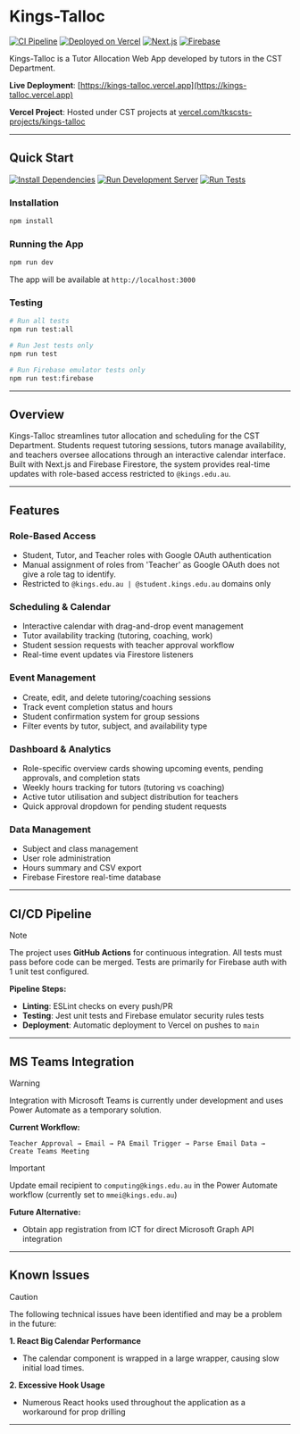 # Kings-Talloc

[![CI Pipeline](https://img.shields.io/badge/CI%20Pipeline-Passing-brightgreen?style=for-the-badge&logo=github-actions&logoColor=white)](https://github.com/SoftwareDesignDevKings/Kings-Talloc/actions)
[![Deployed on Vercel](https://img.shields.io/badge/Deployed%20on-Vercel-000000?style=for-the-badge&logo=vercel&logoColor=white)](https://vercel.com)
[![Next.js](https://img.shields.io/badge/Next.js-14.2.5-000000?style=for-the-badge&logo=next.js&logoColor=white)](https://nextjs.org)
[![Firebase](https://img.shields.io/badge/Firebase-Firestore-FFCA28?style=for-the-badge&logo=firebase&logoColor=black)]([https://firebase.google.com](https://console.firebase.google.com/u/1/project/kings-talloc-1f638/overview))

Kings-Talloc is a Tutor Allocation Web App developed by tutors in the CST Department.

**Live Deployment**: [https://kings-talloc.vercel.app](https://kings-talloc.vercel.app)

**Vercel Project**: Hosted under CST projects at [vercel.com/tkscsts-projects/kings-talloc](https://vercel.com/tkscsts-projects/kings-talloc)

---

## Quick Start

[![Install Dependencies](https://img.shields.io/badge/Install-Dependencies-4CAF50?style=for-the-badge&logo=npm&logoColor=white)](#installation)
[![Run Development Server](https://img.shields.io/badge/Run-Dev%20Server-FF9800?style=for-the-badge&logo=next.js&logoColor=white)](#running-the-app)
[![Run Tests](https://img.shields.io/badge/Run-Tests-2196F3?style=for-the-badge&logo=jest&logoColor=white)](#testing)

### Installation

```bash
npm install
```

### Running the App

```bash
npm run dev
```

The app will be available at `http://localhost:3000`

### Testing

```bash
# Run all tests
npm run test:all

# Run Jest tests only
npm run test

# Run Firebase emulator tests only
npm run test:firebase
```

---

## Overview

Kings-Talloc streamlines tutor allocation and scheduling for the CST Department. Students request tutoring sessions, tutors manage availability, and teachers oversee allocations through an interactive calendar interface. Built with Next.js and Firebase Firestore, the system provides real-time updates with role-based access restricted to `@kings.edu.au`.

---

## Features

### Role-Based Access
- Student, Tutor, and Teacher roles with Google OAuth authentication
- Manual assignment of roles from 'Teacher' as Google OAuth does not give a role tag to identify. 
- Restricted to `@kings.edu.au | @student.kings.edu.au` domains only

### Scheduling & Calendar
- Interactive calendar with drag-and-drop event management
- Tutor availability tracking (tutoring, coaching, work)
- Student session requests with teacher approval workflow
- Real-time event updates via Firestore listeners

### Event Management
- Create, edit, and delete tutoring/coaching sessions
- Track event completion status and hours
- Student confirmation system for group sessions
- Filter events by tutor, subject, and availability type

### Dashboard & Analytics
- Role-specific overview cards showing upcoming events, pending approvals, and completion stats
- Weekly hours tracking for tutors (tutoring vs coaching)
- Active tutor utilisation and subject distribution for teachers
- Quick approval dropdown for pending student requests

### Data Management
- Subject and class management
- User role administration
- Hours summary and CSV export
- Firebase Firestore real-time database

---

## CI/CD Pipeline

> [!NOTE]
> The project uses **GitHub Actions** for continuous integration. All tests must pass before code can be merged.
> Tests are primarily for Firebase auth with 1 unit test configured. 

**Pipeline Steps:**
- **Linting**: ESLint checks on every push/PR
- **Testing**: Jest unit tests and Firebase emulator security rules tests
- **Deployment**: Automatic deployment to Vercel on pushes to `main`

---

## MS Teams Integration

> [!WARNING]
> Integration with Microsoft Teams is currently under development and uses Power Automate as a temporary solution.

**Current Workflow:**
```
Teacher Approval → Email → PA Email Trigger → Parse Email Data → Create Teams Meeting
```

> [!IMPORTANT]
> Update email recipient to `computing@kings.edu.au` in the Power Automate workflow (currently set to `mmei@kings.edu.au`)

**Future Alternative:**
- Obtain app registration from ICT for direct Microsoft Graph API integration

---

## Known Issues

> [!CAUTION]
> The following technical issues have been identified and may be a problem in the future:

**1. React Big Calendar Performance**
- The calendar component is wrapped in a large wrapper, causing slow initial load times.

**2. Excessive Hook Usage**
- Numerous React hooks used throughout the application as a workaround for prop drilling

---




